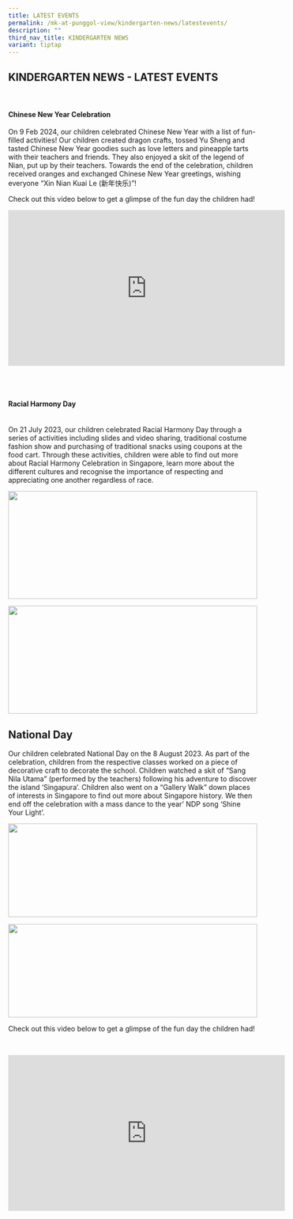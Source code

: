 ```yaml
---
title: LATEST EVENTS
permalink: /mk-at-punggol-view/kindergarten-news/latestevents/
description: ""
third_nav_title: KINDERGARTEN NEWS
variant: tiptap
---
```

<h2>KINDERGARTEN NEWS - LATEST EVENTS</h2>
<p>
<br>
</p>
<h4>Chinese New Year Celebration</h4>
<p>On 9 Feb 2024, our children celebrated Chinese New Year with a list of
fun-filled activities! Our children created dragon crafts, tossed Yu Sheng
and tasted Chinese New Year goodies such as love letters and pineapple
tarts with their teachers and friends. They also enjoyed a skit of the
legend of Nian, put up by their teachers. Towards the end of the celebration,
children received oranges and exchanged Chinese New Year greetings, wishing
everyone “Xin Nian Kuai Le (新年快乐)”!&nbsp;</p>
<p>Check out this video below to get a glimpse of the fun day the children
had!</p>
<p></p>
<div class="iframe-wrapper">
<iframe height="315" width="560" allowfullscreen="true" frameborder="0" src="https://www.youtube.com/embed/fsRCtmtkQ7k?si=RJv3QNrwMVyJXDaT"></iframe>
</div>
<p>
<br>
<br>
</p>
<p></p>
<h4>Racial Harmony Day</h4>
<p>
<br>On 21 July 2023, our children celebrated Racial Harmony Day through a
series of activities including slides and video sharing, traditional costume
fashion show and purchasing of traditional snacks using coupons at the
food cart. Through these activities, children were able to find out more
about Racial Harmony Celebration in Singapore, learn more about the different
cultures and recognise the importance of respecting and appreciating one
another regardless of race.</p>
<div class="isomer-image-wrapper">
<img style="width: 100%" height="218px;" width="290px;" src="https://lh7-us.googleusercontent.com/BCMJIi8eCB3YzcsDoZQnPdKO7RviLRMrgMaHb4M748IRLzDZrgpRYrL_Se2jiy6JNucTMAf_mWKkcP3htGb_6P4uPWT7yOn18CCMYhilHQQVyeFEHCwHHCX5fw7IsuxSMRMObv0eJ2GgRQ4PPydlEKQNyg=s2048">
</div>
<p></p>
<div class="isomer-image-wrapper">
<img style="width: 100%" height="218px;" width="290px;" src="https://lh7-us.googleusercontent.com/kEtlphXuu3y7bgz0j4HnQjkIpaAP3hd1OReQRd7-WsC7sTPBFHP1nhPYuhaopXP92WOqlwPrKtKwXrrOnm5ux6Rm8jB32k2TB2ZoGjBPXOQLHsSfNuUgH1RMc3Ahoc8hL0vEkwLJEnvTR0vOo_g_crNEWw=s2048">
</div>
<p></p>
<h2>National Day</h2>
<p>Our children celebrated National Day on the 8 August 2023. As part of
the celebration, children from the respective classes worked on a piece
of decorative craft to decorate the school. Children watched a skit of
“Sang Nila Utama” (performed by the teachers) following his adventure to
discover the island ‘Singapura’. Children also went on a “Gallery Walk”
down places of interests in Singapore to find out more about Singapore
history. We then end off the celebration with a mass dance to the year’
NDP song ‘Shine Your Light’.</p>
<div class="isomer-image-wrapper">
<img style="width: 100%" height="189px;" width="369px;" src="https://lh7-us.googleusercontent.com/pdPodnDq2BBQ6E3Mvh44vQhcwZdZz4hRizZyK0Ma9_kwyJKlMlLY1Z6JjUaEjbT1Lsox8jiKOAfJfkIcosvQmqMt54jhL2ixm-2UTcdeNx-gYnxpFaoz2BJPb82QUgwoQw4USXGxwDX-OrYr3-3fVcYRKg=s2048">
</div>
<p></p>
<div class="isomer-image-wrapper">
<img style="width: 100%" height="189px;" width="335px;" src="https://lh7-us.googleusercontent.com/KqeHfziUdhOFMzzLdOLefBIS3a_C4MjNbMbCXDtPoPXnuRQjku7f_oy_MNUIIXgn3kkQZWtYPi5hOzkF_rr_zJTIy0SpahKBlYuGapucfK0eDSDG_jzN2t1uLI6Zi9fjYt6w3BOcY3Huyo3Rx9NAEsD8Hw=s2048">
</div>
<p>Check out this video below to get a glimpse of the fun day the children
had!</p>
<p>
<br>
</p>
<div class="iframe-wrapper">
<iframe height="315" width="560" allowfullscreen="true" frameborder="0" src="https://www.youtube.com/embed/4YacPkM3B6s?si=mPWu1rqNbLwRjp4w"></iframe>
</div>
<p></p>
